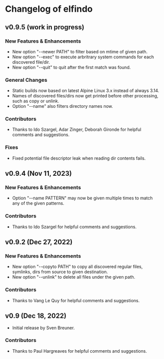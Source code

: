 # Changelog of elfindo

## v0.9.5 (work in progress)

### New Features & Enhancements
* New option "--newer PATH" to filter based on mtime of given path.
* New option "--exec" to execute arbritrary system commands for each discovered file/dir.
* New option "--quit" to quit after the first match was found.

### General Changes
* Static builds now based on latest Alpine Linux 3.x instead of always 3.14.
* Names of discovered files/dirs now get printed before other processing, such as copy or unlink.
* Option "--name" also filters directory names now.

### Contributors
* Thanks to Ido Szargel, Adar Zinger, Deborah Gironde for helpful comments and suggestions.

### Fixes
* Fixed potential file descriptor leak when reading dir contents fails.

## v0.9.4 (Nov 11, 2023)

### New Features & Enhancements
* Option "--name PATTERN" may now be given multiple times to match any of the given patterns.

### Contributors
* Thanks to Ido Szargel for helpful comments and suggestions.

## v0.9.2 (Dec 27, 2022)

### New Features & Enhancements
* New option "--copyto PATH" to copy all discovered regular files, symlinks, dirs from source to given destination.
* New option "--unlink" to delete all files under the given path.

### Contributors
* Thanks to Vang Le Quy for helpful comments and suggestions.

## v0.9 (Dec 18, 2022)
* Initial release by Sven Breuner.

### Contributors
* Thanks to Paul Hargreaves for helpful comments and suggestions.
